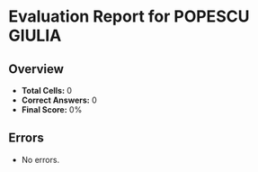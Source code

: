 # Evaluation Report for POPESCU GIULIA

## Overview

- **Total Cells:** 0
- **Correct Answers:** 0
- **Final Score:** 0%

## Errors

- No errors.